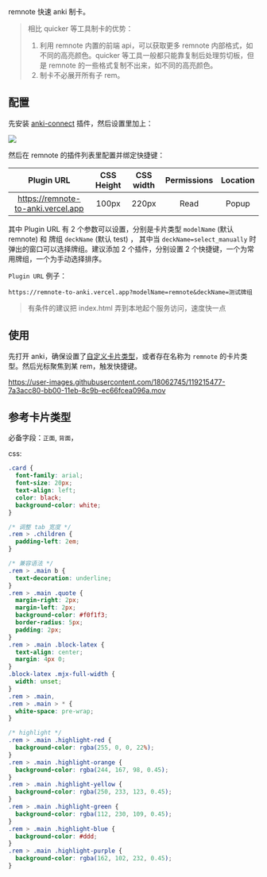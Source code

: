 remnote 快速 anki 制卡。

> 相比 quicker 等工具制卡的优势：
>
> 1. 利用 remnote 内置的前端 api，可以获取更多 remnote 内部格式，如不同的高亮颜色。quicker 等工具一般都只能靠复制后处理剪切板，但是 remnote 的一些格式复制不出来，如不同的高亮颜色。
> 2. 制卡不必展开所有子 rem。

## 配置

先安装 [anki-connect](https://ankiweb.net/shared/info/2055492159) 插件，然后设置里加上：

![](https://i.loli.net/2021/05/22/j3exZPbENtGAR4v.png)

然后在 remnote 的插件列表里配置并绑定快捷键：

|             Plugin URL             | CSS Height | CSS width | Permissions | Location |
| :--------------------------------: | :--------: | :-------: | :---------: | :------: |
| https://remnote-to-anki.vercel.app |   100px    |   220px   |    Read     |  Popup   |

其中 Plugin URL 有 2 个参数可以设置，分别是卡片类型 `modelName` (默认 remnote) 和 牌组 `deckName` (默认 test) ，
其中当 `deckName=select_manually` 时弹出的窗口可以选择牌组。建议添加 2 个插件，分别设置 2 个快捷键，一个为常用牌组，一个为手动选择排序。

`Plugin URL` 例子：

`https://remnote-to-anki.vercel.app?modelName=remnote&deckName=测试牌组`

> 有条件的建议把 index.html 弄到本地起个服务访问，速度快一点

## 使用

先打开 anki，确保设置了[自定义卡片类型](#参考卡片类型)，或者存在名称为 `remnote` 的卡片类型。然后光标聚焦到某 rem，触发快捷键。

https://user-images.githubusercontent.com/18062745/119215477-7a3acc80-bb00-11eb-8c9b-ec66fcea096a.mov

## 参考卡片类型

必备字段：`正面`, `背面`，

css:

```css
.card {
  font-family: arial;
  font-size: 20px;
  text-align: left;
  color: black;
  background-color: white;
}

/* 调整 tab 宽度 */
.rem > .children {
  padding-left: 2em;
}

/* 兼容语法 */
.rem > .main b {
  text-decoration: underline;
}
.rem > .main .quote {
  margin-right: 2px;
  margin-left: 2px;
  background-color: #f0f1f3;
  border-radius: 5px;
  padding: 2px;
}
.rem > .main .block-latex {
  text-align: center;
  margin: 4px 0;
}
.block-latex .mjx-full-width {
  width: unset;
}
.rem > .main,
.rem > .main > * {
  white-space: pre-wrap;
}

/* highlight */
.rem > .main .highlight-red {
  background-color: rgba(255, 0, 0, 22%);
}
.rem > .main .highlight-orange {
  background-color: rgba(244, 167, 98, 0.45);
}
.rem > .main .highlight-yellow {
  background-color: rgba(250, 233, 123, 0.45);
}
.rem > .main .highlight-green {
  background-color: rgba(112, 230, 109, 0.45);
}
.rem > .main .highlight-blue {
  background-color: #ddd;
}
.rem > .main .highlight-purple {
  background-color: rgba(162, 102, 232, 0.45);
}
```
